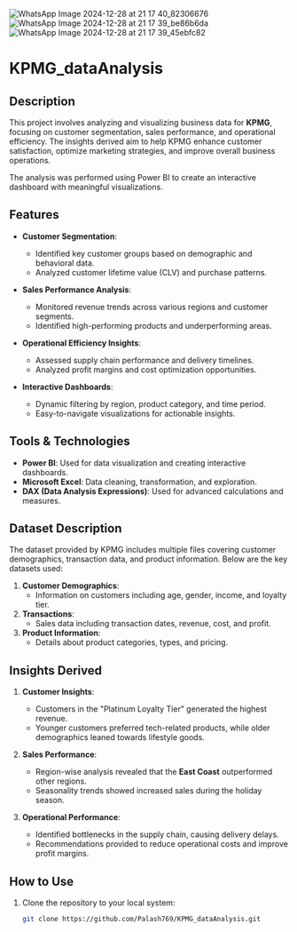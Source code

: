 ![WhatsApp Image 2024-12-28 at 21 17 40_82306676](https://github.com/user-attachments/assets/a8671706-2db3-438f-adeb-4e11dd4f9901)
![WhatsApp Image 2024-12-28 at 21 17 39_be86b6da](https://github.com/user-attachments/assets/44a2fae0-7c2c-42bc-9aa4-3fb092c1b62f)
![WhatsApp Image 2024-12-28 at 21 17 39_45ebfc82](https://github.com/user-attachments/assets/98f6e16f-ed5b-477b-96e0-03f152529532)
# KPMG_dataAnalysis

## Description
This project involves analyzing and visualizing business data for **KPMG**, focusing on customer segmentation, sales performance, and operational efficiency. The insights derived aim to help KPMG enhance customer satisfaction, optimize marketing strategies, and improve overall business operations.

The analysis was performed using Power BI to create an interactive dashboard with meaningful visualizations.


## Features
- **Customer Segmentation**:
  - Identified key customer groups based on demographic and behavioral data.
  - Analyzed customer lifetime value (CLV) and purchase patterns.

- **Sales Performance Analysis**:
  - Monitored revenue trends across various regions and customer segments.
  - Identified high-performing products and underperforming areas.

- **Operational Efficiency Insights**:
  - Assessed supply chain performance and delivery timelines.
  - Analyzed profit margins and cost optimization opportunities.

- **Interactive Dashboards**:
  - Dynamic filtering by region, product category, and time period.
  - Easy-to-navigate visualizations for actionable insights.



## Tools & Technologies
- **Power BI**: Used for data visualization and creating interactive dashboards.
- **Microsoft Excel**: Data cleaning, transformation, and exploration.
- **DAX (Data Analysis Expressions)**: Used for advanced calculations and measures.



## Dataset Description
The dataset provided by KPMG includes multiple files covering customer demographics, transaction data, and product information. Below are the key datasets used:
1. **Customer Demographics**:
   - Information on customers including age, gender, income, and loyalty tier.
2. **Transactions**:
   - Sales data including transaction dates, revenue, cost, and profit.
3. **Product Information**:
   - Details about product categories, types, and pricing.



## Insights Derived
1. **Customer Insights**:
   - Customers in the "Platinum Loyalty Tier" generated the highest revenue.
   - Younger customers preferred tech-related products, while older demographics leaned towards lifestyle goods.

2. **Sales Performance**:
   - Region-wise analysis revealed that the **East Coast** outperformed other regions.
   - Seasonality trends showed increased sales during the holiday season.

3. **Operational Performance**:
   - Identified bottlenecks in the supply chain, causing delivery delays.
   - Recommendations provided to reduce operational costs and improve profit margins.



## How to Use
1. Clone the repository to your local system:
   ```bash
   git clone https://github.com/Palash769/KPMG_dataAnalysis.git

